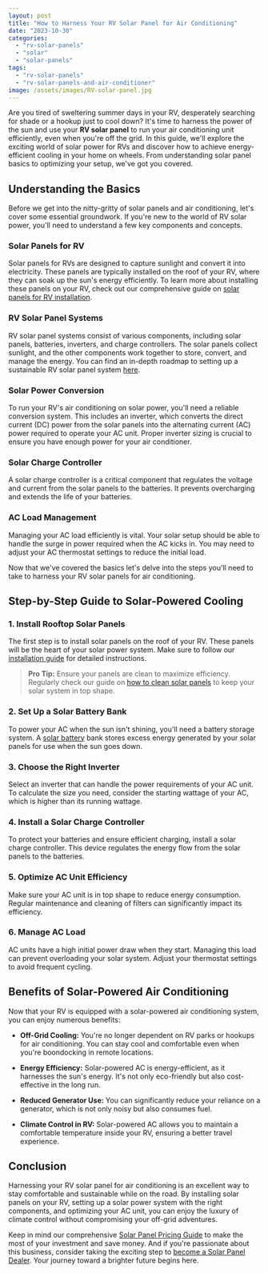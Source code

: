 ```yaml
---
layout: post
title: "How to Harness Your RV Solar Panel for Air Conditioning"
date: "2023-10-30"
categories: 
  - "rv-solar-panels"
  - "solar"
  - "solar-panels"
tags: 
  - "rv-solar-panels"
  - "rv-solar-panels-and-air-conditioner"
image: /assets/images/RV-solar-panel.jpg
---
```


Are you tired of sweltering summer days in your RV, desperately searching for shade or a hookup just to cool down? It's time to harness the power of the sun and use your **RV solar panel** to run your air conditioning unit efficiently, even when you're off the grid. In this guide, we'll explore the exciting world of solar power for RVs and discover how to achieve energy-efficient cooling in your home on wheels. From understanding solar panel basics to optimizing your setup, we've got you covered.

## Understanding the Basics

Before we get into the nitty-gritty of solar panels and air conditioning, let's cover some essential groundwork. If you're new to the world of RV solar power, you'll need to understand a few key components and concepts.

### Solar Panels for RV

Solar panels for RVs are designed to capture sunlight and convert it into electricity. These panels are typically installed on the roof of your RV, where they can soak up the sun's energy efficiently. To learn more about installing these panels on your RV, check out our comprehensive guide on [solar panels for RV installation](/solar-panels-for-rv-installation-guide/).

### RV Solar Panel Systems

RV solar panel systems consist of various components, including solar panels, batteries, inverters, and charge controllers. The solar panels collect sunlight, and the other components work together to store, convert, and manage the energy. You can find an in-depth roadmap to setting up a sustainable RV solar panel system [here](/rv-solar-panels-your-roadmap-to-sustainable-living/).

### Solar Power Conversion

To run your RV's air conditioning on solar power, you'll need a reliable conversion system. This includes an inverter, which converts the direct current (DC) power from the solar panels into the alternating current (AC) power required to operate your AC unit. Proper inverter sizing is crucial to ensure you have enough power for your air conditioner.

### Solar Charge Controller

A solar charge controller is a critical component that regulates the voltage and current from the solar panels to the batteries. It prevents overcharging and extends the life of your batteries.

### AC Load Management

Managing your AC load efficiently is vital. Your solar setup should be able to handle the surge in power required when the AC kicks in. You may need to adjust your AC thermostat settings to reduce the initial load.

Now that we've covered the basics let's delve into the steps you'll need to take to harness your RV solar panels for air conditioning.

## Step-by-Step Guide to Solar-Powered Cooling

### 1\. Install Rooftop Solar Panels

The first step is to install solar panels on the roof of your RV. These panels will be the heart of your solar power system. Make sure to follow our [installation guide](/solar-panels-for-rv-installation-guide/) for detailed instructions.

> **Pro Tip:** Ensure your panels are clean to maximize efficiency. Regularly check our guide on [how to clean solar panels](/how-to-clean-solar-panels/) to keep your solar system in top shape.

### 2\. Set Up a Solar Battery Bank

To power your AC when the sun isn't shining, you'll need a battery storage system. A [solar battery](/best-solar-batteries/) bank stores excess energy generated by your solar panels for use when the sun goes down.

### 3\. Choose the Right Inverter

Select an inverter that can handle the power requirements of your AC unit. To calculate the size you need, consider the starting wattage of your AC, which is higher than its running wattage.

### 4\. Install a Solar Charge Controller

To protect your batteries and ensure efficient charging, install a solar charge controller. This device regulates the energy flow from the solar panels to the batteries.

### 5\. Optimize AC Unit Efficiency

Make sure your AC unit is in top shape to reduce energy consumption. Regular maintenance and cleaning of filters can significantly impact its efficiency.

### 6\. Manage AC Load

AC units have a high initial power draw when they start. Managing this load can prevent overloading your solar system. Adjust your thermostat settings to avoid frequent cycling.

## Benefits of Solar-Powered Air Conditioning

Now that your RV is equipped with a solar-powered air conditioning system, you can enjoy numerous benefits:

- **Off-Grid Cooling:** You're no longer dependent on RV parks or hookups for air conditioning. You can stay cool and comfortable even when you're boondocking in remote locations.

- **Energy Efficiency:** Solar-powered AC is energy-efficient, as it harnesses the sun's energy. It's not only eco-friendly but also cost-effective in the long run.

- **Reduced Generator Use:** You can significantly reduce your reliance on a generator, which is not only noisy but also consumes fuel.

- **Climate Control in RV:** Solar-powered AC allows you to maintain a comfortable temperature inside your RV, ensuring a better travel experience.

## Conclusion

Harnessing your RV solar panel for air conditioning is an excellent way to stay comfortable and sustainable while on the road. By installing solar panels on your RV, setting up a solar power system with the right components, and optimizing your AC unit, you can enjoy the luxury of climate control without compromising your off-grid adventures.

Keep in mind our comprehensive [Solar Panel Pricing Guide](/solar-panel-pricing-guide-understanding-the-costs-of-going-solar/) to make the most of your investment and save money. And if you're passionate about this business, consider taking the exciting step to [become a Solar Panel Dealer](https://www.jnadealerprogram.com/blog/how-to-become-a-solar-panel-dealer-illuminating-the-path-to-success/). Your journey toward a brighter future begins here.
